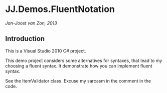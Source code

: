 JJ.Demos.FluentNotation
=======================

*Jan-Joost van Zon, 2013*

Introduction
------------

This is a Visual Studio 2010 C# project.

This demo project considers some alternatives for syntaxes, that lead to my choosing a fluent syntax. It demonstrate how you can implement fluent syntax.

See the ItemValidator class. Excuse my sarcasm in the comment in the code.
